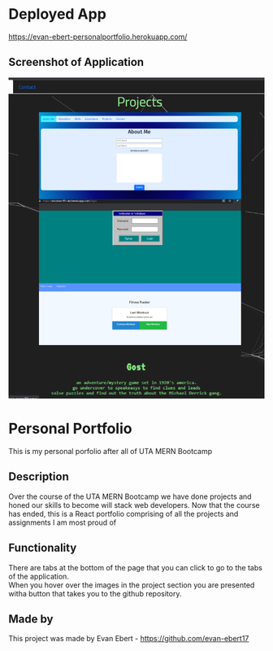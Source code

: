 # Deployed App
https://evan-ebert-personalportfolio.herokuapp.com/
## Screenshot of Application
 ![Personal-Portfolio](src/assets/efd01e58721e7c0d0010962d2e3d3492.png)
# Personal Portfolio
This is my personal porfolio after all of UTA MERN Bootcamp
## Description
Over the course of the UTA MERN Bootcamp we have done projects and honed our skills to become will stack web developers. Now that the course has ended, this is a React portfolio comprising of all the projects and assignments I am most proud of
## Functionality
There are tabs at the bottom of the page that you can click to go to the tabs of the application.  
When you hover over the images in the project section you are presented witha  button that takes you to the github repository.
## Made by
This project was made by
Evan Ebert - https://github.com/evan-ebert17  
